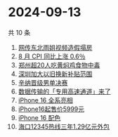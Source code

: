 # 2024-09-13

共 10 条

<!-- BEGIN ZHIHUSEARCH -->
<!-- 最后更新时间 Fri Sep 13 2024 09:31:02 GMT+0800 (China Standard Time) -->
1. [网传东北雨姐视频造假塌房](https://www.zhihu.com/search?q=网传东北雨姐视频造假塌房)
1. [8 月 CPI 同比上涨 0.6％](https://www.zhihu.com/search?q=8%20月%20CPI%20同比上涨%200.6％)
1. [郑州超20人吃黄焖鸡食物中毒](https://www.zhihu.com/search?q=郑州超20人吃黄焖鸡食物中毒)
1. [深圳加大以旧换新补贴范围](https://www.zhihu.com/search?q=深圳加大以旧换新补贴范围)
1. [辛纳晋级男单决赛](https://www.zhihu.com/search?q=辛纳晋级男单决赛)
1. [数据传输的「专用高速通道」来了](https://www.zhihu.com/search?q=数据传输的「专用高速通道」来了)
1. [iPhone 16 全系亮相](https://www.zhihu.com/search?q=iPhone%2016%20全系亮相)
1. [iPhone16起售价5999元](https://www.zhihu.com/search?q=iPhone16起售价5999元)
1. [iPhone 16 配色](https://www.zhihu.com/search?q=iPhone%2016%20配色)
1. [海口12345热线三年1.29亿元外包](https://www.zhihu.com/search?q=海口12345热线三年1.29亿元外包)
<!-- END ZHIHUSEARCH -->
